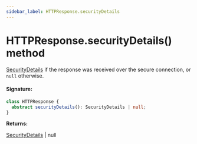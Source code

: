 ```yaml
---
sidebar_label: HTTPResponse.securityDetails
---
```


# HTTPResponse.securityDetails() method

[SecurityDetails](./puppeteer.securitydetails.md) if the response was received over the secure connection, or `null` otherwise.

#### Signature:

```typescript
class HTTPResponse {
  abstract securityDetails(): SecurityDetails | null;
}
```

**Returns:**

[SecurityDetails](./puppeteer.securitydetails.md) \| null
